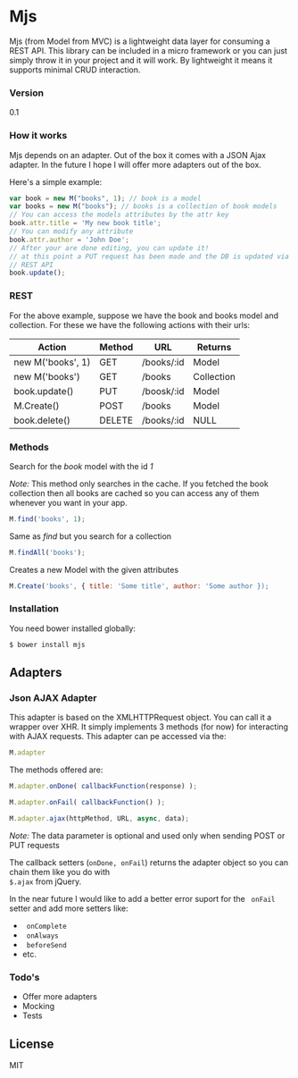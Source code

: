 # Mjs

Mjs (from Model from MVC) is a lightweight data layer for consuming a REST API. This library can be included in a micro framework or you can just simply throw it in your project and it will work. By lightweight it means it supports minimal CRUD interaction.

### Version
0.1

### How it works
Mjs depends on an adapter. Out of the box it comes with a JSON Ajax adapter. In the future I hope I will offer more adapters out of the box.

Here's a simple example:
```js
var book = new M("books", 1); // book is a model
var books = new M("books"); // books is a collection of book models
// You can access the models attributes by the attr key
book.attr.title = 'My new book title';
// You can modify any attribute
book.attr.author = 'John Doe';
// After your are done editing, you can update it!
// at this point a PUT request has been made and the DB is updated via the 
// REST API
book.update();
```
### REST
For the above example, suppose we have the book and books model and collection. For these we have the following actions with their urls:

| Action            | Method | URL        | Returns    |
| ----------------- | -------|------------|----------- |
| new M('books', 1) | GET    | /books/:id | Model      |
| new M('books')    | GET    | /books     | Collection |
| book.update()     | PUT    | /boosk/:id | Model      |
| M.Create()        | POST   | /books     | Model      |
| book.delete()     | DELETE | /books/:id | NULL       |


### Methods
Search for the <i>book</i> model with the id <i>1</i>

<i>Note:</i> This method only searches in the cache. If you fetched the book collection then all books are cached so you can access any of them whenever you want in your app.
```js
M.find('books', 1);
```
Same as <i> find </i> but you search for a collection
```js
M.findAll('books');
```

Creates a new Model with the given attributes
```js
M.Create('books', { title: 'Some title', author: 'Some author });
```

### Installation

You need bower installed globally:

```sh
$ bower install mjs
```

## Adapters
### Json AJAX Adapter
This adapter is based on the XMLHTTPRequest object. You can call it a wrapper over XHR. It simply implements 3 methods (for now) for interacting with AJAX requests. This adapter can pe accessed via the:

```js
M.adapter
```
The methods offered are:
```js
M.adapter.onDone( callbackFunction(response) );
```
```js
M.adapter.onFail( callbackFunction() );
```
```js
M.adapter.ajax(httpMethod, URL, async, data);
```
<i>Note:</i> The data parameter is optional and used only when sending POST or PUT requests

The callback setters (<code>onDone, onFail</code>) returns the adapter object so you can chain them like you do with <code> $.ajax</code> from jQuery.

In the near future I would like to add a better error suport for the <code> onFail </code> setter and add more setters like: 
- <code> onComplete </code>
- <code> onAlways </code>
- <code> beforeSend </code>
- etc.

### Todo's

 - Offer more adapters
 - Mocking
 - Tests

License
----

MIT
